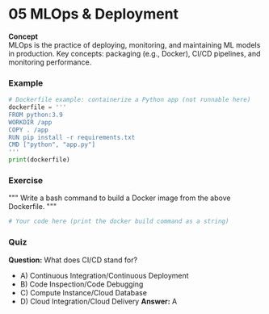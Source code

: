 # 05 MLOps & Deployment

**Concept**  
MLOps is the practice of deploying, monitoring, and maintaining ML models in production. Key concepts: packaging (e.g., Docker), CI/CD pipelines, and monitoring performance.

### Example
```python
# Dockerfile example: containerize a Python app (not runnable here)
dockerfile = '''
FROM python:3.9
WORKDIR /app
COPY . /app
RUN pip install -r requirements.txt
CMD ["python", "app.py"]
'''
print(dockerfile)
```

### Exercise
"""
Write a bash command to build a Docker image from the above Dockerfile.
"""
```python
# Your code here (print the docker build command as a string)
```

### Quiz
**Question:** What does CI/CD stand for?
- A) Continuous Integration/Continuous Deployment
- B) Code Inspection/Code Debugging
- C) Compute Instance/Cloud Database
- D) Cloud Integration/Cloud Delivery
**Answer:** A